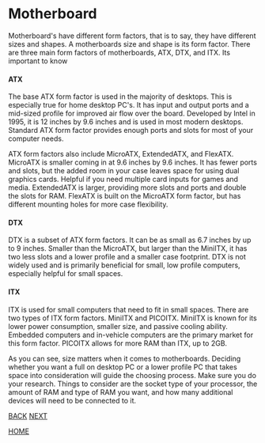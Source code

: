 # Motherboard

Motherboard's have different form factors, that is to say, they have different sizes and shapes.  A motherboards size and shape is its form factor.  There are three main form factors of motherboards, ATX, DTX, and ITX.  Its important to know 

#### ATX
The base ATX form factor is used in the majority of desktops.  This is especially true for home desktop PC's.  It has input and output ports and a mid-sized profile for improved air flow over the board.  Developed by Intel in 1995, it is 12 inches by 9.6 inches and is used in most modern desktops.  Standard ATX form factor provides enough ports and slots for most of your computer needs.  

ATX form factors also include MicroATX, ExtendedATX, and FlexATX.  MicroATX is smaller coming in at 9.6 inches by 9.6 inches.  It has fewer ports and slots, but the added room in your case leaves space for using dual graphics cards.  Helpful if you need multiple card inputs for games and media.  ExtendedATX is larger, providing more slots and ports and double the slots for RAM.  FlexATX is built on the MicroATX form factor, but has different mounting holes for more case flexibility.  

#### DTX
DTX is a subset of ATX form factors.  It can be as small as 6.7 inches by  up to 9 inches.  Smaller than the MicroATX, but larger than the MiniITX, it has two less slots and a lower profile and a smaller case footprint.  DTX is not widely used and is primarily beneficial for small, low profile computers, especially helpful for small spaces.  

#### ITX
ITX is used for small computers that need to fit in small spaces.  There are two types of ITX form factors.  MiniITX and PICOITX.  MiniITX is known for its lower power consumption, smaller size, and passive cooling ability.  Embedded computers and in-vehicle computers are the primary market for this form factor.  PICOITX allows for more RAM than ITX, up to 2GB.  

As you can see, size matters when it comes to motherboards.  Deciding whether you want a full on desktop PC or a lower profile PC that takes space into consideration will guide the choosing process.  Make sure you do your research.  Things to consider are the socket type of your processor, the amount of RAM and type of RAM you want, and how many additional devices will need to be connected to it.  

[BACK](https://github.com/kportell/BuildAPC/blob/main/CPU.md)  [NEXT](https://github.com/kportell/BuildAPC/blob/main/RAM.md)

[HOME](https://github.com/kportell/BuildAPC/blob/main/README.md)

